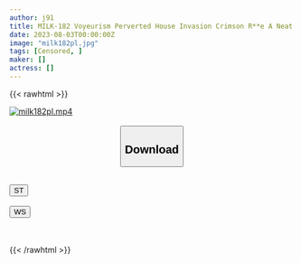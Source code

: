 ```yaml
---
author: j91
title: MILK-182 Voyeurism Perverted House Invasion Crimson R**e A Neat And Clean Beautiful Wife Is A Meat Urinal Iki Crazy Absolute Obedience Sexual Intercourse Mochizuki Ayaka
date: 2023-08-03T00:00:00Z
image: "milk182pl.jpg"
tags: [Censored, ]
maker: []
actress: []
---
```



{{< rawhtml >}}

<div class="video" data-videoid="8K7bmQm4JySoVL8">
    <a href="javascript:;">
        <img src="https://my.j91.asia/posts/milk182pl/milk182pl.jpg" width="WIDTH" height="HEIGHT" alt="milk182pl.mp4" loading="lazy">
    </a>
</div>

<script type="text/javascript" src="https://j91.asia/asset/on-demand-st.js"></script>

<br>
  <link rel="stylesheet" href="https://j91.asia/asset/bs5.css">
  
  <center>
  <button class="btn btn-primary" type="button" data-bs-toggle="collapse" data-bs-target=".multi-collapse" aria-expanded="false" aria-controls="multiCollapseExample1 multiCollapseExample2"><h2>Download</h2></button></center>
</p>
<div class="row">
  <div class="col">
    <div class="collapse multi-collapse" id="multiCollapseExample1">
      <div class="card card-body">
	      	      <br>
<div class="buttons">  
<a href="https://streamtape.to/v/8K7bmQm4JySoVL8"><button class="btn-hover color-3"><i class="fa fa-download"></i> ST</button></a></div>
    </div>
  </div>
</div>
  <div class="col">
    <div class="collapse multi-collapse" id="multiCollapseExample2">
      <div class="card card-body">
	      <br>
<div class="buttons">
    <a href="https://wolfstream.tv/bsh9u0y4knrd"><button class="btn-hover color-9"><i class="fa fa-download"></i> WS</button></a></div>
<br><br>
      </div>
    </div>
  </div>
</div>

{{< /rawhtml >}}